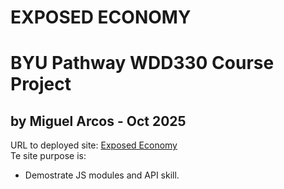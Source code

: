 # **EXPOSED ECONOMY** 
# BYU Pathway WDD330 Course Project 
## by Miguel Arcos - Oct 2025  
URL to deployed site: [Exposed Economy](https://migarcos.github.io/wdd330project/)  
Te site purpose is:
- Demostrate JS modules and API skill.